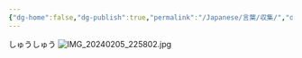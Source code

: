 ```yaml
---
{"dg-home":false,"dg-publish":true,"permalink":"/Japanese/言葉/収集/","dgPassFrontmatter":true}
---
```



しゅうしゅう
![IMG_20240205_225802.jpg](/img/user/resources/%E8%91%AC%E9%80%81%E3%81%AE%E3%83%95%E3%83%AA%E3%83%BC%E3%83%AC%E3%83%B3/IMG_20240205_225802.jpg)